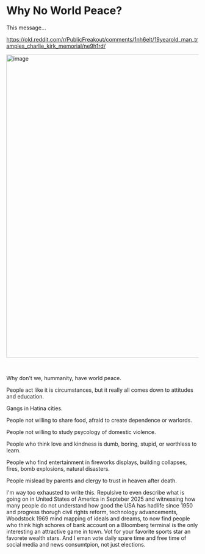 # Why No World Peace?

This message...

https://old.reddit.com/r/PublicFreakout/comments/1nh6elt/19yearold_man_tramples_charlie_kirk_memorial/ne9h1rd/

<img width="1304" height="792" alt="image" src="https://github.com/user-attachments/assets/cb712702-d3a4-42bb-a87c-74ba55a6fcd9" />


&nbsp;

Why don't we, hummanity, have world peace.

People act like it is circumstances, but it really all comes down to attitudes and education.

Gangs in Hatina cities.

People not willing to share food, afraid to create dependence or warlords.   

People not willing to study psycology of domestic violence.  

People who think love and kindness is dumb, boring, stupid, or worthless to learn.   

People who find entertainment in fireworks displays, building collapses, fires, bomb explosions, natural disasters. 

People mislead by parents and clergy to trust in heaven after death.

I'm way too exhausted to write this. Repulsive to even describe what is going on in United States of America in Septeber 2025 and witnessing how many people do not understand how good the USA has hadlife since 1950 and progress thorugh civil rights reform, technology advancements, Woodstock 1969 mind mapping of ideals and dreams, to now find people who think high schores of bank account on a Bloomberg terminal is the only interesting an attractive game in town. Vot for your favorite sports star an favorete wealth stars. And I eman vote daily spare time and free time of social media and news consumtpion, not just elections.
